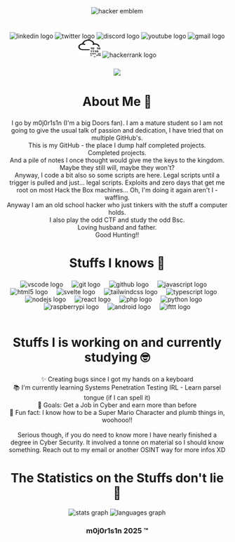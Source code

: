 <div align="center">
  <img height="200" src='http://www.catb.org/hacker-emblem/glider.png' alt='hacker emblem'>
</div>

###

<br clear="both">

<div align="center">
  <img src="https://raw.githubusercontent.com/maurodesouza/profile-readme-generator/master/src/assets/icons/social/linkedin/default.svg" width="52" height="40" alt="linkedin logo"  />
  <img src="https://raw.githubusercontent.com/maurodesouza/profile-readme-generator/master/src/assets/icons/social/twitter/default.svg" width="52" height="40" alt="twitter logo"  />
  <img src="https://raw.githubusercontent.com/maurodesouza/profile-readme-generator/master/src/assets/icons/social/discord/default.svg" width="52" height="40" alt="discord logo"  />
  <img src="https://raw.githubusercontent.com/maurodesouza/profile-readme-generator/master/src/assets/icons/social/youtube/default.svg" width="52" height="40" alt="youtube logo"  />
  <img src="https://raw.githubusercontent.com/maurodesouza/profile-readme-generator/master/src/assets/icons/social/gmail/default.svg" width="52" height="40" alt="gmail logo"  />
  <img src="https://raw.githubusercontent.com/maurodesouza/profile-readme-generator/master/src/assets/icons/social/tryhackme/default.svg" width="52" height="40" alt="tryhackme logo"  />
  <img src="https://raw.githubusercontent.com/maurodesouza/profile-readme-generator/master/src/assets/icons/social/hackerrank/default.svg" width="52" height="40" alt="hackerrank logo"  />
</div>

###

<div align="center">
  <img src="https://profile-counter.glitch.me/m0j0r1s1n/count.svg?"  />
</div>

###

<h1 align="center">About Me 👋</h1>

###

<p align="center">I go by m0j0r1s1n (I'm a big Doors fan). I am a mature student so I am not going to give the usual talk of passion and dedication, I have tried that on multiple GitHub's. <br>This is my GitHub - the place I dump half completed projects.  <br>Completed projects.<br>And a pile of notes I once thought would give me the keys to the kingdom. Maybe they still will, maybe they won't? <br>Anyway, I code a bit also so some scripts are here. Legal scripts until a trigger is pulled and just... legal scripts. Exploits and zero days that get me root on most Hack the Box machines... Oh, I'm doing it again aren't I - waffling. <br>Anyway I am an old school hacker who just tinkers with the stuff a computer holds.<br>I also play the odd CTF and study the odd Bsc.<br>Loving husband and father.<br>Good Hunting!!</p>

###

<h1 align="center">Stuffs I knows 🧠</h1>

###

<div align="center">
  <img src="https://cdn.jsdelivr.net/gh/devicons/devicon/icons/vscode/vscode-original.svg" height="40" alt="vscode logo"  />
  <img width="12" />
  <img src="https://cdn.jsdelivr.net/gh/devicons/devicon/icons/git/git-original.svg" height="40" alt="git logo"  />
  <img width="12" />
  <img src="https://cdn.jsdelivr.net/gh/devicons/devicon/icons/github/github-original.svg" height="40" alt="github logo"  />
  <img width="12" />
  <img src="https://cdn.jsdelivr.net/gh/devicons/devicon/icons/javascript/javascript-original.svg" height="40" alt="javascript logo"  />
  <img width="12" />
  <img src="https://cdn.jsdelivr.net/gh/devicons/devicon/icons/html5/html5-original.svg" height="40" alt="html5 logo"  />
  <img width="12" />
  <img src="https://cdn.jsdelivr.net/gh/devicons/devicon/icons/svelte/svelte-original.svg" height="40" alt="svelte logo"  />
  <img width="12" />
  <img src="https://cdn.jsdelivr.net/gh/devicons/devicon/icons/tailwindcss/tailwindcss-original-wordmark.svg" height="40" alt="tailwindcss logo"  />
  <img width="12" />
  <img src="https://cdn.jsdelivr.net/gh/devicons/devicon/icons/typescript/typescript-original.svg" height="40" alt="typescript logo"  />
  <img width="12" />
  <img src="https://cdn.jsdelivr.net/gh/devicons/devicon/icons/nodejs/nodejs-original.svg" height="40" alt="nodejs logo"  />
  <img width="12" />
  <img src="https://cdn.jsdelivr.net/gh/devicons/devicon/icons/react/react-original.svg" height="40" alt="react logo"  />
  <img width="12" />
  <img src="https://cdn.jsdelivr.net/gh/devicons/devicon/icons/php/php-original.svg" height="40" alt="php logo"  />
  <img width="12" />
  <img src="https://cdn.jsdelivr.net/gh/devicons/devicon/icons/python/python-original.svg" height="40" alt="python logo"  />
  <img width="12" />
  <img src="https://cdn.jsdelivr.net/gh/devicons/devicon/icons/raspberrypi/raspberrypi-original.svg" height="40" alt="raspberrypi logo"  />
  <img width="12" />
  <img src="https://cdn.jsdelivr.net/gh/devicons/devicon/icons/android/android-original.svg" height="40" alt="android logo"  />
  <img width="12" />
  <img src="https://cdn.jsdelivr.net/gh/devicons/devicon/icons/ifttt/ifttt-original.svg" height="40" alt="ifttt logo"  />
</div>
<br>


###

<h1 align="center">Stuffs I is working on and currently studying 🤓</h1>

###

<p align="center">✨ Creating bugs since I got my hands on a keyboard<br>📚 I'm currently learning Systems Penetration Testing IRL - Learn parsel tongue (if I can spell it)<br>🎯 Goals: Get a Job in Cyber and earn more than before<br>🎲 Fun fact: I know how to be a Super Mario Character and plumb things in, woohooo!!<br><br>Serious though, if you do need to know more I have nearly finished a degree in Cyber Security.  It involved a tonne on material so I should know something. Reach out to my email or another OSINT way for more infos XD</p>

###

<h1 align="center">The Statistics on the Stuffs don't lie 🔎</h1>

<div align="center">
  <img src="https://github-readme-stats.vercel.app/api?username=m0j0r1s1n&hide_title=false&hide_rank=false&show_icons=true&include_all_commits=true&count_private=true&disable_animations=false&theme=dracula&locale=en&hide_border=false&order=1" height="150" alt="stats graph"  />
  <img src="https://github-readme-stats.vercel.app/api/top-langs?username=m0j0r1s1n&locale=en&hide_title=false&layout=compact&card_width=320&langs_count=5&theme=dracula&hide_border=false&order=2" height="150" alt="languages graph"  />
</div>

###

<h3 align="center">m0j0r1s1n 2025 &#8482;</h3>
